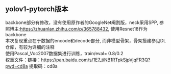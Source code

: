 ## yolov1-pytorch版本
backbone部分有修改，没有使用原作者的GoogleNet阉割版，neck采用SPP, 参照博主:https://zhuanlan.zhihu.com/p/365788432, 使用Resnet18作为backbone    
本次复现重点在于数据的encode和decode部分, 而非模型骨架，骨架搭建参见DL仓库，有较为详细的注释      
使用Pascal_Voc2007数据集进行训练，train/eval= 0.8/0.2       
权重文件：链接：https://pan.baidu.com/s/1E7_tiNB1RTpkSjpVjqFR3Q?pwd=cd8a  提取码：cd8a
